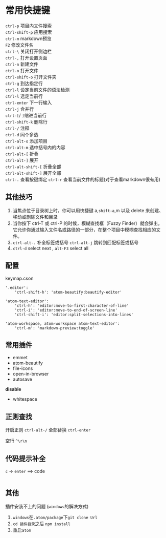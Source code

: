 # 常用快捷键  

`ctrl-p` 项目内文件搜索  
`ctrl-shift-p` 应用搜索  
`ctrl-m` markdown预览  
`F2` 修改文件名  
`ctrl-\` 关闭打开侧边栏  
`ctrl-,` 打开设置页面  
`ctrl-n` 新建文件  
`ctrl-o` 打开文件   
`ctrl-shift-o` 打开文件夹   
`ctrl-g` 到达指定行  
`ctrl-l` 设定当前文件的语法检测    
`ctrl-l` 选定当前行  
`ctrl-enter` 下一行输入   
`ctrl-j` 合并行   
`ctrl-[`/ `]`缩进当前行    
`ctrl-shift-k` 删除行  
`ctrl-/` 注释   
`ctrl-d` 同个多选  
`ctrl-alt-o` 添加项目  
`ctrl-alt-m` 选中括号内的内容  
`ctrl-alt-[` 折叠  
`ctrl-alt-]` 展开  
`ctrl-alt-shift-[` 折叠全部  
`ctrl-alt-shift-]` 展开全部  
`ctrl-.` 查看按键绑定
`ctrl-r` 查看当前文件的标题(对于查看markdown很有用)

## 其他技巧

1. 当焦点位于目录树上时，你可以用快捷键 a,`shift-a`,m 以及 delete 来创建、移动或删除文件和目录
2. 当你按下 ctrl-T 或 ctrl-P 的时候，模糊查找框（Fuzzy Finder）就会弹出。它允许你通过输入文件名或路径的一部分，在整个项目中模糊查找相应的文件。
3. `ctrl-alt-.` 补全标签或括号 `ctrl-alt-j` 跳转到匹配标签或括号
4. `ctrl-d` select next , `alt-F3`  select all

## 配置

keymap.cson
```
'.editor':
    'ctrl-shift-h': 'atom-beautify:beautify-editor'

'atom-text-editor':
    'ctrl-h': 'editor:move-to-first-character-of-line'
    'ctrl-i': 'editor:move-to-end-of-screen-line'
    'ctrl-shift-i': 'editor:split-selections-into-lines'

'atom-workspace, atom-workspace atom-text-editor':
    'ctrl-m': 'markdown-preview:toggle'
```

## 常用插件

- emmet
- atom-beautify
- file-icons
- open-in-browser
- autosave

**disable**
- whitespace

## 正则查找

开启正则  `ctrl-alt-/`
全部替换  `ctrl-enter`

空行  `^\r\n`

## 代码提示补全

`c` -> `enter` ==> code
```
```

## 其他

插件安装不上的问题 (`windows`的解决方式)
1. `windows`在`.atom/package`下`git clone Url`
2. `cd 插件目录`之后 `npm install`
3. 重启`atom`
